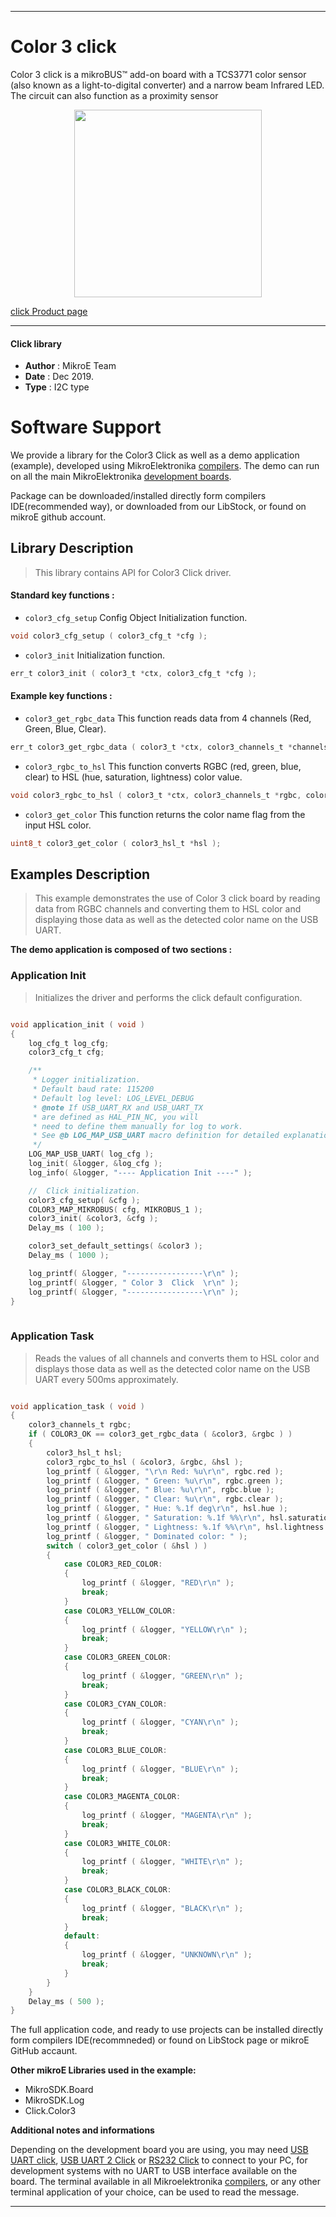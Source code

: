 
 

---
# Color 3 click

Color 3 click is a mikroBUS™ add-on board with a TCS3771 color sensor (also known as a light-to-digital converter) and a narrow beam Infrared LED. The circuit can also function as a proximity sensor

<p align="center">
  <img src="https://download.mikroe.com/images/click_for_ide/color3_click.png" height=300px>
</p>

[click Product page](https://www.mikroe.com/color-3-click)

---


#### Click library 

- **Author**        : MikroE Team
- **Date**          : Dec 2019.
- **Type**          : I2C type


# Software Support

We provide a library for the Color3 Click 
as well as a demo application (example), developed using MikroElektronika 
[compilers](https:///shop.mikroe.com/compilers). 
The demo can run on all the main MikroElektronika [development boards](https:///shop.mikroe.com/development-boards).

Package can be downloaded/installed directly form compilers IDE(recommended way), or downloaded from our LibStock, or found on mikroE github account. 

## Library Description

> This library contains API for Color3 Click driver.

#### Standard key functions :

- `color3_cfg_setup` Config Object Initialization function.
```c
void color3_cfg_setup ( color3_cfg_t *cfg ); 
```

- `color3_init` Initialization function.
```c
err_t color3_init ( color3_t *ctx, color3_cfg_t *cfg );
```

#### Example key functions :

- `color3_get_rgbc_data` This function reads data from 4 channels (Red, Green, Blue, Clear).
```c
err_t color3_get_rgbc_data ( color3_t *ctx, color3_channels_t *channels );
```

- `color3_rgbc_to_hsl` This function converts RGBC (red, green, blue, clear) to HSL (hue, saturation, lightness) color value.
```c
void color3_rgbc_to_hsl ( color3_t *ctx, color3_channels_t *rgbc, color3_hsl_t *hsl );
```

- `color3_get_color` This function returns the color name flag from the input HSL color.
```c
uint8_t color3_get_color ( color3_hsl_t *hsl );
```

## Examples Description

> This example demonstrates the use of Color 3 click board by reading data
from RGBC channels and converting them to HSL color and displaying those data as 
well as the detected color name on the USB UART.

**The demo application is composed of two sections :**

### Application Init 

> Initializes the driver and performs the click default configuration.

```c

void application_init ( void )
{
    log_cfg_t log_cfg;
    color3_cfg_t cfg;

    /** 
     * Logger initialization.
     * Default baud rate: 115200
     * Default log level: LOG_LEVEL_DEBUG
     * @note If USB_UART_RX and USB_UART_TX 
     * are defined as HAL_PIN_NC, you will 
     * need to define them manually for log to work. 
     * See @b LOG_MAP_USB_UART macro definition for detailed explanation.
     */
    LOG_MAP_USB_UART( log_cfg );
    log_init( &logger, &log_cfg );
    log_info( &logger, "---- Application Init ----" );

    //  Click initialization.
    color3_cfg_setup( &cfg );
    COLOR3_MAP_MIKROBUS( cfg, MIKROBUS_1 );
    color3_init( &color3, &cfg );
    Delay_ms ( 100 );

    color3_set_default_settings( &color3 );
    Delay_ms ( 1000 );

    log_printf( &logger, "-----------------\r\n" );
    log_printf( &logger, " Color 3  Click  \r\n" );
    log_printf( &logger, "-----------------\r\n" );
}
  
```

### Application Task

> Reads the values of all channels and converts them to HSL color and displays those data
as well as the detected color name on the USB UART every 500ms approximately.

```c

void application_task ( void )
{
    color3_channels_t rgbc;
    if ( COLOR3_OK == color3_get_rgbc_data ( &color3, &rgbc ) )
    {
        color3_hsl_t hsl;
        color3_rgbc_to_hsl ( &color3, &rgbc, &hsl );
        log_printf ( &logger, "\r\n Red: %u\r\n", rgbc.red );
        log_printf ( &logger, " Green: %u\r\n", rgbc.green );
        log_printf ( &logger, " Blue: %u\r\n", rgbc.blue );
        log_printf ( &logger, " Clear: %u\r\n", rgbc.clear );
        log_printf ( &logger, " Hue: %.1f deg\r\n", hsl.hue );
        log_printf ( &logger, " Saturation: %.1f %%\r\n", hsl.saturation );
        log_printf ( &logger, " Lightness: %.1f %%\r\n", hsl.lightness );
        log_printf ( &logger, " Dominated color: " );
        switch ( color3_get_color ( &hsl ) )
        {
            case COLOR3_RED_COLOR:
            {
                log_printf ( &logger, "RED\r\n" );
                break;
            }
            case COLOR3_YELLOW_COLOR:
            {
                log_printf ( &logger, "YELLOW\r\n" );
                break;
            }
            case COLOR3_GREEN_COLOR:
            {
                log_printf ( &logger, "GREEN\r\n" );
                break;
            }
            case COLOR3_CYAN_COLOR:
            {
                log_printf ( &logger, "CYAN\r\n" );
                break;
            }
            case COLOR3_BLUE_COLOR:
            {
                log_printf ( &logger, "BLUE\r\n" );
                break;
            }
            case COLOR3_MAGENTA_COLOR:
            {
                log_printf ( &logger, "MAGENTA\r\n" );
                break;
            }
            case COLOR3_WHITE_COLOR:
            {
                log_printf ( &logger, "WHITE\r\n" );
                break;
            }
            case COLOR3_BLACK_COLOR:
            {
                log_printf ( &logger, "BLACK\r\n" );
                break;
            }
            default:
            {
                log_printf ( &logger, "UNKNOWN\r\n" );
                break;
            }
        }
    }
    Delay_ms ( 500 );
}  

```


The full application code, and ready to use projects can be  installed directly form compilers IDE(recommneded) or found on LibStock page or mikroE GitHub accaunt.

**Other mikroE Libraries used in the example:** 

- MikroSDK.Board
- MikroSDK.Log
- Click.Color3

**Additional notes and informations**

Depending on the development board you are using, you may need 
[USB UART click](https:///shop.mikroe.com/usb-uart-click), 
[USB UART 2 Click](https:///shop.mikroe.com/usb-uart-2-click) or 
[RS232 Click](https:///shop.mikroe.com/rs232-click) to connect to your PC, for 
development systems with no UART to USB interface available on the board. The 
terminal available in all Mikroelektronika 
[compilers](https:///shop.mikroe.com/compilers), or any other terminal application 
of your choice, can be used to read the message.



---
